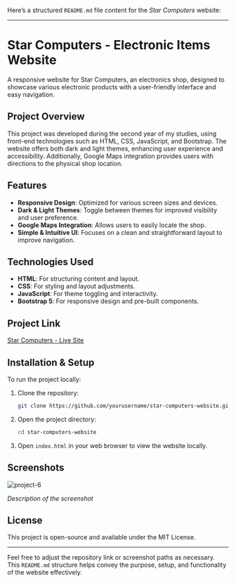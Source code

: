 Here’s a structured `README.md` file content for the *Star Computers* website:

---

# Star Computers - Electronic Items Website

A responsive website for Star Computers, an electronics shop, designed to showcase various electronic products with a user-friendly interface and easy navigation.

## Project Overview

This project was developed during the second year of my studies, using front-end technologies such as HTML, CSS, JavaScript, and Bootstrap. The website offers both dark and light themes, enhancing user experience and accessibility. Additionally, Google Maps integration provides users with directions to the physical shop location.

## Features

- **Responsive Design**: Optimized for various screen sizes and devices.
- **Dark & Light Themes**: Toggle between themes for improved visibility and user preference.
- **Google Maps Integration**: Allows users to easily locate the shop.
- **Simple & Intuitive UI**: Focuses on a clean and straightforward layout to improve navigation.

## Technologies Used

- **HTML**: For structuring content and layout.
- **CSS**: For styling and layout adjustments.
- **JavaScript**: For theme toggling and interactivity.
- **Bootstrap 5**: For responsive design and pre-built components.

## Project Link

[Star Computers - Live Site](https://starcomputersjp.000webhostapp.com/)

## Installation & Setup

To run the project locally:

1. Clone the repository:
   ```bash
   git clone https://github.com/yourusername/star-computers-website.git
   ```
2. Open the project directory:
   ```bash
   cd star-computers-website
   ```
3. Open `index.html` in your web browser to view the website locally.

## Screenshots

![project-6](https://github.com/user-attachments/assets/fa817ea3-8be8-4674-a376-7c3165ebafef)

*Description of the screenshot*

## License

This project is open-source and available under the MIT License.

---

Feel free to adjust the repository link or screenshot paths as necessary. This `README.md` structure helps convey the purpose, setup, and functionality of the website effectively.
